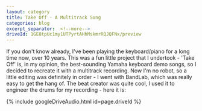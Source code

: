 ```yaml
---
layout: category
title: Take Off - A Multitrack Song
categories: blog
excerpt_separator:  <!--more-->
driveId: 1GE8tpUc1my1UTPyrtAHhMskmrRQJQFNx/preview
---
```


If you don't know already, I've been playing the keyboard/piano for a long time now, over 10 years. This was a fun little project that I undertook - 'Take Off' is, in my opinion, the best-sounding Yamaha keyboard demo songs, so I decided to recreate it with a multitrack recording. Now I'm no robot, so a little editing was definitely in order - I went with BandLab, which was really easy to get the hang of. The beat creator was quite cool, I used it to engineer the drums for my recording - here it is:

{% include googleDriveAudio.html id=page.driveId %}
